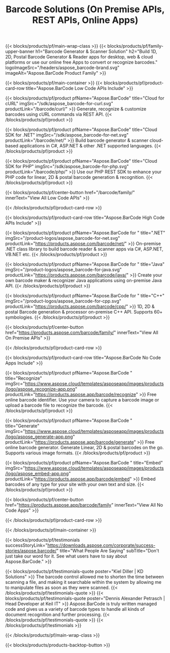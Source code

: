﻿---
title: Barcode Solutions (On Premise APIs, REST APIs, Online Apps) 
description: Build 1D, 2D, Postal Barcode Generator & Reader apps for desktop, web & cloud platforms or use our online free Apps to convert or recognize barcodes. 
weight: 20
---

{{< blocks/products/pf/main-wrap-class >}}
{{< blocks/products/pf/family-upper-banner h1="Barcode Generator & Scanner Solution" h2="Build 1D, 2D, Postal Barcode Generator & Reader apps for desktop, web & cloud platforms or use our online free Apps to convert or recognize barcodes." logoImageSrc="/headers/aspose_barcode-brand.svg" imageAlt="Aspose.BarCode Product Family" >}}

{{< blocks/products/pf/main-container >}}
{{< blocks/products/pf/product-card-row title="Aspose.BarCode Low Code APIs Include" >}}

{{< blocks/products/pf/product pfName="Aspose.BarCode" title="Cloud for cURL" imgSrc="/sdk/aspose_barcode-for-curl.svg" productLink="/barcode/curl/" >}}
Generate, recognize & customize barcodes using cURL commands via REST API.
{{< /blocks/products/pf/product >}}

{{< blocks/products/pf/product pfName="Aspose.BarCode" title="Cloud SDK for .NET" imgSrc="/sdk/aspose_barcode-for-net.svg" productLink="/barcode/net/" >}}
Build barcode generator & scanner cloud-based applications in C#, ASP.NET & other .NET supported languages.
{{< /blocks/products/pf/product >}}

{{< blocks/products/pf/product pfName="Aspose.BarCode" title="Cloud SDK for PHP" imgSrc="/sdk/aspose_barcode-for-php.svg" productLink="/barcode/php/" >}}
Use our PHP REST SDK to enhance your PHP code for linear, 2D & postal barcode generation & recognition.
{{< /blocks/products/pf/product >}}

{{< blocks/products/pf/center-button href="/barcode/family/" innerText="View All Low Code APIs" >}}

{{< /blocks/products/pf/product-card-row >}}

{{< blocks/products/pf/product-card-row title="Aspose.BarCode High Code APIs Include" >}}

{{< blocks/products/pf/product pfName="Aspose.BarCode for " title=".NET" imgSrc="/product-logos/aspose_barcode-for-net.svg" productLink="https://products.aspose.com/barcode/net/" >}}
On-premise .NET class library to build barcode reader & scanner apps via C#, ASP.NET, VB.NET etc.
{{< /blocks/products/pf/product >}}

{{< blocks/products/pf/product pfName="Aspose.BarCode for " title="Java" imgSrc="/product-logos/aspose_barcode-for-java.svg" productLink="https://products.aspose.com/barcode/java/" >}}
Create your own barcode maker & recognizer Java applications using on-premise Java API.
{{< /blocks/products/pf/product >}}

{{< blocks/products/pf/product pfName="Aspose.BarCode for " title="C++" imgSrc="/product-logos/aspose_barcode-for-cpp.svg" productLink="https://products.aspose.com/barcode/cpp/" >}}
1D, 2D & postal Barcode generation & processor on-premise C++ API. Supports 60+ symbologies.
{{< /blocks/products/pf/product >}}

{{< blocks/products/pf/center-button href="https://products.aspose.com/barcode/family/" innerText="View All On Premise APIs" >}}

{{< /blocks/products/pf/product-card-row >}}

{{< blocks/products/pf/product-card-row title="Aspose.BarCode No Code Apps Include" >}}

{{< blocks/products/pf/product pfName="Aspose.BarCode " title="Recognize" imgSrc="https://www.aspose.cloud/templates/asposeapp/images/products/logo/aspose_recognize-app.png" productLink="https://products.aspose.app/barcode/recognize" >}}
Free online barcode identifier. Use your camera to capture a barcode image or upload a barcode file to recognize the barcode.
{{< /blocks/products/pf/product >}}

{{< blocks/products/pf/product pfName="Aspose.BarCode " title="Generate" imgSrc="https://www.aspose.cloud/templates/asposeapp/images/products/logo/aspose_generate-app.png" productLink="https://products.aspose.app/barcode/generate" >}}
Free online barcode generator. Generate Linear, 2D & postal barcodes on the go. Supports various image formats.
{{< /blocks/products/pf/product >}}

{{< blocks/products/pf/product pfName="Aspose.BarCode " title="Embed" imgSrc="https://www.aspose.cloud/templates/asposeapp/images/products/logo/aspose_embed-app.png" productLink="https://products.aspose.app/barcode/embed" >}}
Embed barcodes of any type for your site with your own text and size.
{{< /blocks/products/pf/product >}}

{{< blocks/products/pf/center-button href="https://products.aspose.app/barcode/family" innerText="View All No Code Apps" >}}

{{< /blocks/products/pf/product-card-row >}}

{{< /blocks/products/pf/main-container >}}

{{< blocks/products/pf/testimonials successStoryLink="https://downloads.aspose.com/corporate/success-stories/aspose.barcode/" title="What People Are Saying" subTitle="Don't just take our word for it. See what users have to say about Aspose.BarCode." >}}

{{< blocks/products/pf/testimonials-quote poster="Kiel Diller | KD Solutions" >}}
The barcode control allowed me to shorten the time between scanning a file, and making it searchable within the system by allowing me to manipulate files as soon as they were scanned.
{{< /blocks/products/pf/testimonials-quote >}}
{{< blocks/products/pf/testimonials-quote poster="Dennis Alexander Petrasch | Head Developer at Keil IT" >}}
Aspose.BarCode is truly written managed code and gives us a variety of barcode types to handle all kinds of document recognition and further processing.
{{< /blocks/products/pf/testimonials-quote >}}
{{< /blocks/products/pf/testimonials >}}

{{< /blocks/products/pf/main-wrap-class >}}

{{< blocks/products/products-backtop-button >}}
